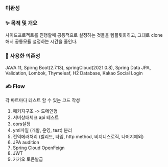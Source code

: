 ### 미완성

### ✨ 목적 및 개요
사이드프로젝트를 진행할때 공통적으로 설정하는 것들을 템플릿화하고, 그대로 clone해서 공통모듈 설정하는 시간을 줄인다.


### 🔨 사용한 의존성
JAVA 11, Spirng Boot(2.7.13), springCloud(2021.0.8), Spring Data JPA, Validation, Lombok, Thymeleaf, H2 Database, Kakao Social Login


### ✍ Flow
각 파트마다 테스트 할 수 있는 코드 작성

1. 패키지구조 -> 도메인형
2. 서버상태체크 api 테스트
3. cors설정
4. yml파일 (개발, 운영, test) 분리
5. 전역에러처리 (벨리드, 타입, http method, 비지니스로직, 나머지예외)
6. JPA audition
7. Spring Cloud OpenFeign
8. JWT
9. 카카오 토큰발급
